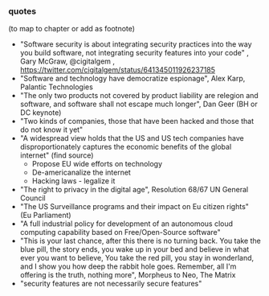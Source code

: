 ### quotes

(to map to chapter or add as footnote)

  - "Software security is about integrating security practices into the way you build software, not integrating security features into your code" , Gary McGraw, @cigitalgem , https://twitter.com/cigitalgem/status/641345011926237185
  - "Software and technology have democratize espionage", Alex Karp, Palantic Technologies
  - "The only two products not covered by product liability are relegion and software, and software shall not escape much longer", Dan Geer (BH or DC keynote)
  - "Two kinds of companies, those that have been hacked and those that do not know it yet"
  - "A widespread view holds that the US and US tech companies have disproportionately captures the economic benefits of the global internet" (find source)
    - Propose EU wide efforts on technology
    - De-americanalize the internet
    - Hacking laws - legalize it
  - "The right to privacy in the digital age", Resolution 68/67 UN General Council
  - "The US Surveillance programs and their impact on Eu citizen rights" (Eu Parliament)
  - "A full industrial policy for development of an autonomous cloud computing capability based on Free/Open-Source software"
  - "This is your last chance, after this there is no turning back. You take the blue pill, the story ends, you wake up in your bed and believe in what ever you want to believe, You take the red pill, you stay in wonderland, and I show you how deep the rabbit hole goes. Remember, all I'm offering is the truth, nothing more", Morpheus to Neo, The Matrix
  - "security features are not necessarily secure features"
